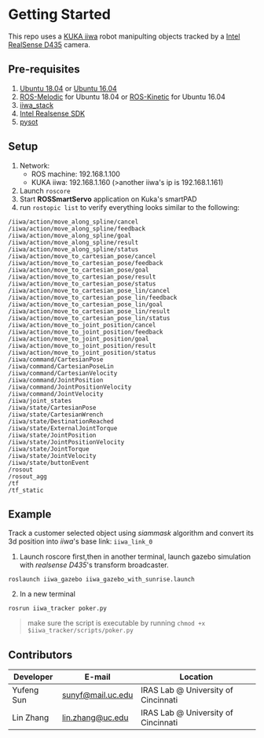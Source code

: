 # Getting Started

This repo uses a [KUKA iiwa](https://www.kuka.com/en-us/products/robotics-systems/industrial-robots/lbr-iiwa) robot manipulting objects tracked by a [Intel RealSense D435](https://www.intelrealsense.com/depth-camera-d435/) camera.  

## Pre-requisites
1. [Ubuntu 18.04](http://releases.ubuntu.com/18.04/) or [Ubuntu 16.04](http://releases.ubuntu.com/16.04/)
2. [ROS-Melodic](http://wiki.ros.org/melodic) for Ubuntu 18.04 or [ROS-Kinetic](http://wiki.ros.org/kinetic) for Ubuntu 16.04
3. [iiwa_stack](https://github.com/IRASatUC/iiwa_stack)
4. [Intel Realsense SDK](https://github.com/IntelRealSense/librealsense)
5. [pysot](https://github.com/STVIR/pysot)

## Setup
1. Network:
    - ROS machine: 192.168.1.100
    - KUKA iiwa: 192.168.1.160 (>another iiwa's ip is 192.168.1.161)
2. Launch `roscore`
3. Start **ROSSmartServo** application on Kuka's smartPAD
4. run `rostopic list` to verify everything looks similar to the following:
```console
/iiwa/action/move_along_spline/cancel
/iiwa/action/move_along_spline/feedback
/iiwa/action/move_along_spline/goal
/iiwa/action/move_along_spline/result
/iiwa/action/move_along_spline/status
/iiwa/action/move_to_cartesian_pose/cancel
/iiwa/action/move_to_cartesian_pose/feedback
/iiwa/action/move_to_cartesian_pose/goal
/iiwa/action/move_to_cartesian_pose/result
/iiwa/action/move_to_cartesian_pose/status
/iiwa/action/move_to_cartesian_pose_lin/cancel
/iiwa/action/move_to_cartesian_pose_lin/feedback
/iiwa/action/move_to_cartesian_pose_lin/goal
/iiwa/action/move_to_cartesian_pose_lin/result
/iiwa/action/move_to_cartesian_pose_lin/status
/iiwa/action/move_to_joint_position/cancel
/iiwa/action/move_to_joint_position/feedback
/iiwa/action/move_to_joint_position/goal
/iiwa/action/move_to_joint_position/result
/iiwa/action/move_to_joint_position/status
/iiwa/command/CartesianPose
/iiwa/command/CartesianPoseLin
/iiwa/command/CartesianVelocity
/iiwa/command/JointPosition
/iiwa/command/JointPositionVelocity
/iiwa/command/JointVelocity
/iiwa/joint_states
/iiwa/state/CartesianPose
/iiwa/state/CartesianWrench
/iiwa/state/DestinationReached
/iiwa/state/ExternalJointTorque
/iiwa/state/JointPosition
/iiwa/state/JointPositionVelocity
/iiwa/state/JointTorque
/iiwa/state/JointVelocity
/iiwa/state/buttonEvent
/rosout
/rosout_agg
/tf
/tf_static
```

## Example
Track a customer selected object using *siammask* algorithm and convert its 3d position into *iiwa*'s base link: `iiwa_link_0`
1. Launch roscore first,then in another terminal, launch gazebo simulation with *realsense D435*'s transform broadcaster.
```console
roslaunch iiwa_gazebo iiwa_gazebo_with_sunrise.launch
```
2. In a new terminal
```console
rosrun iiwa_tracker poker.py
```
> make sure the script is executable by running `chmod +x $iiwa_tracker/scripts/poker.py`


## Contributors
| Developer      | E-mail | Location
| ----------- | ----------- | ----------------------------- |
|Yufeng Sun | sunyf@mail.uc.edu | IRAS Lab @ University of Cincinnati |
|Lin Zhang | lin.zhang@uc.edu | IRAS Lab @ University of Cincinnati |
